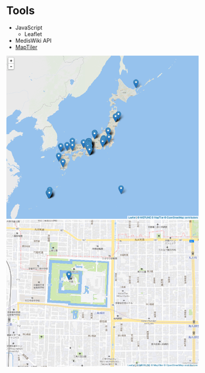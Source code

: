 # Tools
- JavaScript
  - Leaflet
- MedisWiki API
- [MapTiler](https://www.maptiler.com/)

<img name="heritage_map" src="img/heritage_map.png"><br>
<img name="map_kyoto" src="img/map_kyoto.png">
